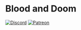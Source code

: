# Blood and Doom

[![Discord](https://img.shields.io/discord/957965481455788032?label=Discord%20Server&logo=discord&logoColor=white)](https://discord.gg/MgGdN6Pc)
[![Patreon](https://img.shields.io/badge/Patreon-F96854?logo=patreon&logoColor=white)](https://www.patreon.com/ForgemasterModules)
